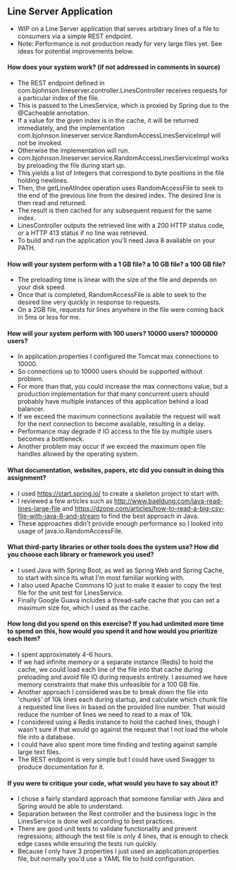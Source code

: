 ## Line Server Application
- WIP on a Line Server application that serves arbitrary lines of a file to consumers
    via a simple REST endpoint.
- Note: Performance is not production ready for very large files yet. See ideas for potential
    improvements below.

#### How does your system work? (if not addressed in comments in source)
- The REST endpoint defined in com.bjohnson.lineserver.controller.LinesController receives requests
    for a particular index of the file.
- This is passed to the LinesService, which is proxied by Spring due to the @Cacheable annotation.
- If a value for the given index is in the cache, it will be returned immediately, and the implementation
    com.bjohnson.lineserver.service.RandomAccessLinesServiceImpl will not be invoked.
- Otherwise the implementation will run.
- com.bjohnson.lineserver.service.RandomAccessLinesServiceImpl works by preloading the file during start up.
- This yields a list of Integers that correspond to byte positions in the file holding newlines.
- Then, the getLineAtIndex operation uses RandomAccessFile to seek to the end of the previous line from
    the desired index. The desired line is then read and returned.
- The result is then cached for any subsequent request for the same index.
- LinesController outputs the retrieved line with a 200 HTTP status code, or a HTTP 413 status if no line was retrieved.
- To build and run the application you'll need Java 8 available on your PATH.

#### How will your system perform with a 1 GB file? a 10 GB file? a 100 GB file?
- The preloading time is linear with the size of the file and depends on your disk speed.
- Once that is completed, RandomAccessFile is able to seek to the desired line very quickly in response to
    requests.
- On a 2GB file, requests for lines anywhere in the file were coming back in 5ms or less for me.

#### How will your system perform with 100 users? 10000 users? 1000000 users?
- In application.properties I configured the Tomcat max connections to 10000.
- So connections up to 10000 users should be supported without problem.
- For more than that, you could increase the max connections value, but a production implementation for that
    many concurrent users should probably have multiple instances of this application behind a load balancer.
- If we exceed the maximum connections available the request will wait for the next connection to become available,
    resulting in a delay.
- Performance may degrade if IO access to the file by multiple users becomes a bottleneck.
- Another problem may occur if we exceed the maximum open file handles allowed by the operating system.

#### What documentation, websites, papers, etc did you consult in doing this assignment?
- I used https://start.spring.io/ to create a skeleton project to start with.
- I reviewed a few articles such as http://www.baeldung.com/java-read-lines-large-file and
    https://dzone.com/articles/how-to-read-a-big-csv-file-with-java-8-and-stream to find the best approach in Java.
- These approaches didn't provide enough performance so I looked into usage of java.io.RandomAccessFile.

#### What third-party libraries or other tools does the system use? How did you choose each library or framework you used?
- I used Java with Spring Boot, as well as Spring Web and Spring Cache, to start with
    since its what I'm most familiar working with.
- I also used Apache Commons IO just to make it easier to copy the test file for the unit test for LinesService.
- Finally Google Guava includes a thread-safe cache that you can set a maximum size for, which I used as the cache.

#### How long did you spend on this exercise? If you had unlimited more time to spend on this, how would you spend it and how would you prioritize each item?
- I spent approximately 4-6 hours.
- If we had infinite memory or a separate instance (Redis) to hold the cache, we could load each line of the file
    into that cache during preloading and avoid file IO during requests entirely. I assumed we have memory constraints
    that make this unfeasible for a 100 GB file.
- Another approach I considered was be to break down the file into 'chunks' of 10k lines each during startup, and calculate which chunk file
    a requested line lives in based on the provided line number. That would reduce the number of lines we need to read to a max of 10k.
- I considered using a Redis instance to hold the cached lines, though I wasn't sure if that
    would go against the request that I not load the whole file into a database.
- I could have also spent more time finding and testing against sample large text files.
- The REST endpoint is very simple but I could have used Swagger to produce documentation for it.

#### If you were to critique your code, what would you have to say about it?
- I chose a fairly standard approach that someone familiar with Java and Spring would be able
    to understand.
- Separation between the Rest controller and the business logic in the LinesService is done well according to best
    practices.
- There are good unit tests to validate functionality and prevent regressions; although the test file is only 4
    lines, that is enough to check edge cases while ensuring the tests run quickly.
- Because I only have 3 properties I just used an application.properties file, but normally you'd use a YAML
    file to hold configuration.
